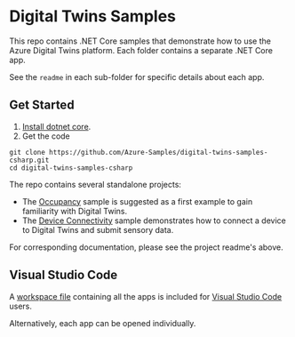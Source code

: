 # Digital Twins Samples

This repo contains .NET Core samples that demonstrate how to use the Azure Digital Twins platform. Each folder contains a separate .NET Core app.  

See the `readme` in each sub-folder for specific details about each app.

## Get Started

1. [Install dotnet core](https://www.microsoft.com/net/download).
1. Get the code
```shell
git clone https://github.com/Azure-Samples/digital-twins-samples-csharp.git
cd digital-twins-samples-csharp
```

The repo contains several standalone projects:

- The [Occupancy](./occupancy-quickstart/readme.md) sample is suggested as a first example to gain familiarity with Digital Twins.
- The [Device Connectivity](./device-connectivity/readme.md) sample demonstrates how to connect a device to Digital Twins and submit sensory data.

For corresponding documentation, please see the project readme's above.

## Visual Studio Code

A [workspace file](./digital-twins-samples.code-workspace) containing all the apps is included for [Visual Studio Code](https://code.visualstudio.com/) users.

Alternatively, each app can be opened individually.
